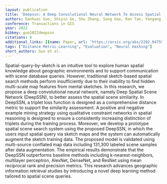 ```yaml
---
layout: publication
title: 'Deepssn: A Deep Convolutional Neural Network To Assess Spatial Scene Similarity'
authors: Danhuai Guo, Shiyin Ge, Shu Zhang, Song Gao, Ran Tao, Yangang Wang
conference: Transactions in GIS
year: 2022
bibkey: guo2022deepssn
citations: 6
additional_links: [{name: Paper, url: 'https://arxiv.org/abs/2202.04755'}]
tags: ["Distance Metric Learning", "Evaluation", "Neural Hashing"]
short_authors: Guo et al.
---
```

Spatial-query-by-sketch is an intuitive tool to explore human spatial
knowledge about geographic environments and to support communication with scene
database queries. However, traditional sketch-based spatial search methods
perform insufficiently due to their inability to find hidden multi-scale map
features from mental sketches. In this research, we propose a deep
convolutional neural network, namely Deep Spatial Scene Network (DeepSSN), to
better assess the spatial scene similarity. In DeepSSN, a triplet loss function
is designed as a comprehensive distance metric to support the similarity
assessment. A positive and negative example mining strategy using qualitative
constraint networks in spatial reasoning is designed to ensure a consistently
increasing distinction of triplets during the training process. Moreover, we
develop a prototype spatial scene search system using the proposed DeepSSN, in
which the users input spatial query via sketch maps and the system can
automatically augment the sketch training data. The proposed model is validated
using multi-source conflated map data including 131,300 labeled scene samples
after data augmentation. The empirical results demonstrate that the DeepSSN
outperforms baseline methods including k-nearest-neighbors, multilayer
perceptron, AlexNet, DenseNet, and ResNet using mean reciprocal rank and
precision metrics. This research advances geographic information retrieval
studies by introducing a novel deep learning method tailored to spatial scene
queries.